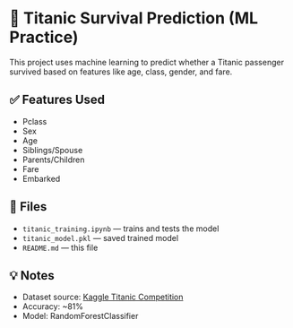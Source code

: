 
# 🚢 Titanic Survival Prediction (ML Practice)

This project uses machine learning to predict whether a Titanic passenger survived based on features like age, class, gender, and fare.

## ✅ Features Used
- Pclass
- Sex
- Age
- Siblings/Spouse
- Parents/Children
- Fare
- Embarked

## 📁 Files
- `titanic_training.ipynb` — trains and tests the model
- `titanic_model.pkl` — saved trained model
- `README.md` — this file

## 💡 Notes
- Dataset source: [Kaggle Titanic Competition](https://www.kaggle.com/competitions/titanic)
- Accuracy: ~81%
- Model: RandomForestClassifier
